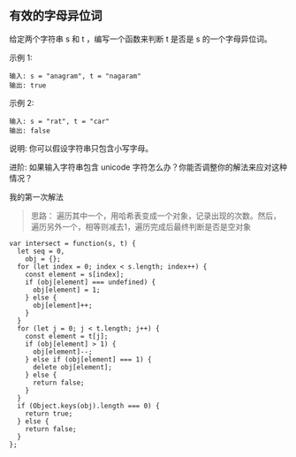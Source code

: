 ## 有效的字母异位词
给定两个字符串 s 和 t ，编写一个函数来判断 t 是否是 s 的一个字母异位词。

示例 1:

```
输入: s = "anagram", t = "nagaram"
输出: true
```

示例 2:

```
输入: s = "rat", t = "car"
输出: false
```

说明:
你可以假设字符串只包含小写字母。

进阶:
如果输入字符串包含 unicode 字符怎么办？你能否调整你的解法来应对这种情况？


我的第一次解法

> 思路： 遍历其中一个，用哈希表变成一个对象，记录出现的次数。然后，遍历另外一个，相等则减去1，遍历完成后最终判断是否是空对象


```
var intersect = function(s, t) {
  let seq = 0,
    obj = {};
  for (let index = 0; index < s.length; index++) {
    const element = s[index];
    if (obj[element] === undefined) {
      obj[element] = 1;
    } else {
      obj[element]++;
    }
  }
  for (let j = 0; j < t.length; j++) {
    const element = t[j];
    if (obj[element] > 1) {
      obj[element]--;
    } else if (obj[element] === 1) {
      delete obj[element];
    } else {
      return false;
    }
  }
  if (Object.keys(obj).length === 0) {
    return true;
  } else {
    return false;
  }
};
```